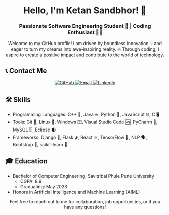 <h1 align="center">Hello, I'm Ketan Sandbhor! 👋</h1>

<h3 align="center">Passionate Software Engineering Student 🚀 | Coding Enthusiast 👩‍💻</h3>

<p align="center">Welcome to my GitHub profile! I am driven by boundless innovation 💡 and eager to turn my dreams into awe-inspiring reality. 🔥 Through coding, I aspire to create a positive impact and contribute to the world of technology.</p>

<h2>📞 Contact Me</h2>

<p align="center">
  <a href="https://github.com/ketan70">
    <img src="https://img.shields.io/badge/GitHub-ketan70-blue?style=for-the-badge&logo=github" alt="GitHub">
  </a>
  <a href="mailto:ketansandbhor32@gmail.com">
    <img src="https://img.shields.io/badge/Email-ketansandbhor32%40gmail.com-red?style=for-the-badge&logo=gmail" alt="Email">
  </a>
  <a href="https://www.linkedin.com/in/ketan-sandbhor-7083/">
    <img src="https://img.shields.io/badge/LinkedIn-ketan--sandbhor--7083-green?style=for-the-badge&logo=linkedin" alt="LinkedIn">
  </a>
</p>

<h2 >🛠️ Skills</h2>

<ul>
  <li>Programming Languages: C++ 🌟, Java ☕, Python 🐍, JavaScript 🌐, C 🖥️</li>
  <li>Tools: Git 🐙, Linux 🐧, Windows 🪟, Visual Studio Code 🆚, PyCharm 🐍, MySQL 🗄️, Eclipse 🌒</li>
  <li>Frameworks: Django 🎸, Flask 🌶️, React ⚛️, TensorFlow 🧠, NLP 🗣️, Bootstrap 🌈, scikit-learn 🧮</li>
</ul>

<h2 >🎓 Education</h2>

<ul>
  <li>
    Bachelor of Computer Engineering, Savitribai Phule Pune University
    <ul>
      <li>CGPA: 8.9</li>
      <li>Graduating: May 2023</li>
    </ul>
  </li>
  <li>Honors in Artificial Intelligence and Machine Learning (AIML)</li>
</ul>

<p align="center">Feel free to reach out to me for collaboration, job opportunities, or if you have any questions!</p>
